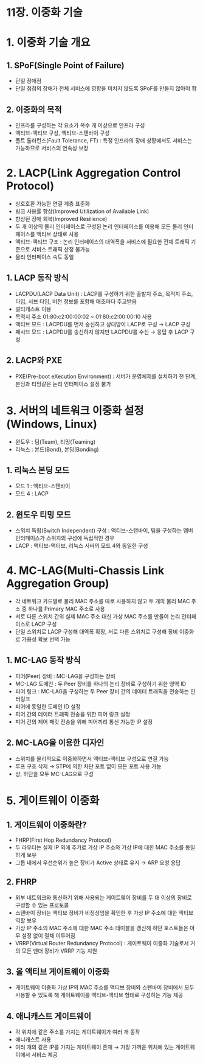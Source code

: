 # 11장. 이중화 기술

# 1. 이중화 기술 개요

## 1. SPoF(Single Point of Failure)

- 단일 장애점
- 단일 접점의 장애가 전체 서비스에 영향을 미치지 않도록 SPoF를 만들지 않아야 함

## 2. 이중화의 목적

- 인프라를 구성하는 각 요소가 복수 개 이상으로 인프라 구성
- 액티브-액티브 구성, 액티브-스탠바이 구성
- 폴트 톨러런스(Fault Tolerance, FT) : 특정 인프라의 장애 상황에서도 서비스는 가능하므로 서비스의 연속성 보장

# 2. LACP(Link Aggregation Control Protocol)

- 상호호환 가능한 연결 계층 표준화
- 링크 사용률 향상(Improved Utilization of Available Link)
- 향상된 장애 회복(Improved Resilience)
- 두 개 이상의 물리 인터페이스로 구성된 논리 인터페이스를 이용해 모든 물리 인터페이스를 액티브 상태로 사용
- 액티브-액티브 구조 : 논리 인터페이스의 대역폭을 서비스에 필요한 전체 트래픽 기준으로 서비스 트래픽 산정 불가능
- 물리 인터페이스 속도 동일

## 1. LACP 동작 방식

- LACPDU(LACP Data Unit) : LACP를 구성하기 위한 출발지 주소, 목적지 주소, 타입, 서브 타입, 버전 정보를 포함해 매초마다 주고받음
- 멀티캐스트 이용
- 목적지 주소 01:80:c2:00:00:02 ~ 01:80:c2:00:00:10 사용
- 액티브 모드 : LACPDU를 먼저 송신하고 상대방이 LACP로 구성 → LACP 구성
- 패시브 모드 : LACPDU를 송신하지 않지만 LACPDU를 수신 → 응답 후 LACP 구성

## 2. LACP와 PXE

- PXE(Pre-boot eXecution Environment) : 서버가 운영체제를 설치하기 전 단계, 본딩과 티밍같은 논리 인터페이스 설정 불가

# 3. 서버의 네트워크 이중화 설정(Windows, Linux)

- 윈도우 : 팀(Team), 티밍(Teaming)
- 리눅스 : 본드(Bond), 본딩(Bonding)

## 1. 리눅스 본딩 모드

- 모드 1 : 액티브-스탠바이
- 모드 4 : LACP

## 2. 윈도우 티밍 모드

- 스위치 독립(Switch Independent) 구성 : 액티브-스탠바이, 팀을 구성하는 멤버 인터페이스가 스위치의 구성에 독립적인 경우
- LACP : 액티브-액티브, 리눅스 서버의 모드 4와 동일한 구성

# 4. MC-LAG(Multi-Chassis Link Aggregation Group)

- 각 네트워크 카드별로 물리 MAC 주소를 따로 사용하지 않고 두 개의 물리 MAC 주소 중 하나를 Primary MAC 주소로 사용
- 서로 다른 스위치 간의 실제 MAC 주소 대신 가상 MAC 주소를 만들어 논리 인터페이스로 LACP 구성
- 단일 스위치로 LACP 구성해 대역폭 확장, 서로 다른 스위치로 구성해 장비 이중화로 가용성 확보 선택 가능

## 1. MC-LAG 동작 방식

- 피어(Peer) 장비 : MC-LAG을 구성하는 장비
- MC-LAG 도메인 : 두 Peer 장비를 하나의 논리 장비로 구성하기 위한 영역 ID
- 피어 링크 : MC-LAG을 구성하는 두 Peer 장비 간의 데이터 트래픽을 전송하는 인터링크
- 피어에 동일한 도메인 ID 설정
- 피어 간의 데이터 트래픽 전송을 위한 피어 링크 설정
- 피어 간의 제어 패킷 전송을 위해 피어끼리 통신 가능한 IP 설정

## 2. MC-LAG을 이용한 디자인

- 스위치를 물리적으로 이중화하면서 액티브-액티브 구성으로 연결 가능
- 루프 구조 삭제 → STP에 의한 차단 포트 없이 모든 포트 사용 가능
- 상, 하단을 모두 MC-LAG으로 구성

# 5. 게이트웨이 이중화

## 1. 게이트웨이 이중화란?

- FHRP(First Hop Redundancy Protocol)
- 두 라우터는 실제 IP 외에 추가로 가상 IP 주소와 가상 IP에 대한 MAC 주소를 동일하게 보유
- 그룹 내에서 우선순위가 높은 장비가 Active 상태로 유지 → ARP 요청 응답

## 2. FHRP

- 외부 네트워크와 통신하기 위해 사용되는 게이트웨이 장비를 두 대 이상의 장비로 구성할 수 있는 프로토콜
- 스탠바이 장비는 액티브 장비가 비정상임을 확인한 후 가상 IP 주소에 대한 액티브 역할 보유
- 가상 IP 주소의 MAC 주소에 대한 MAC 주소 테이블을 갱신해 하단 호스트들은 아무 설정 없이 절체 이루어짐
- VRRP(Virtual Router Redundancy Protocol) : 게이트웨이 이중화 기술로서 거의 모든 벤더 장비가 VRRP 기능 지원

## 3. 올 액티브 게이트웨이 이중화

- 게이트웨이 이중화 가상 IP의 MAC 주소를 액티브 장비와 스탠바이 장비에서 모두 사용할 수 있도록 해 게이트웨이를 액티브-액티브 형태로 구성하는 기능 제공

## 4. 애니캐스트 게이트웨이

- 각 위치에 같은 주소를 가지는 게이트웨이가 여러 개 동작
- 애니캐스트 사용
- 여러 개의 같은 IP를 가지는 게이트웨이 존재 → 가장 가까운 위치에 있는 게이트웨이에서 서비스 제공
